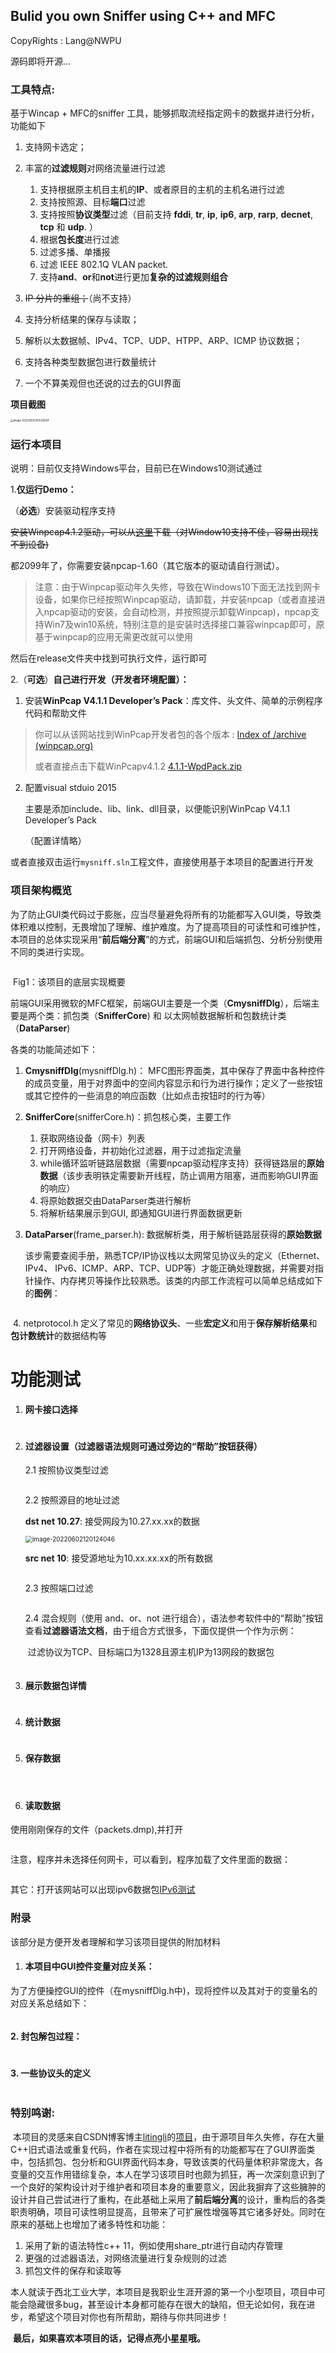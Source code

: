 ## Bulid you own Sniffer using C++ and MFC

CopyRights : Lang@NWPU

源码即将开源...

### 工具特点:

基于Wincap + MFC的sniffer 工具，能够抓取流经指定网卡的数据并进行分析，功能如下

1. 支持网卡选定；

2. 丰富的**过滤规则**对网络流量进行过滤

   1. 支持根据原主机目主机的**IP**、或者原目的主机的主机名进行过滤
   2. 支持按照源、目标**端口**过滤
   3. 支持按照**协议类型**过滤（目前支持 **fddi**, **tr**, **ip**, **ip6**, **arp**, **rarp**, **decnet**, **tcp** 和 **udp**. ）
   3. 根据**包长度**进行过滤
   3. 过滤多播、单播报
   3. 过滤 IEEE 802.1Q VLAN packet.
   4. 支持**and**、**or**和**not**进行更加**复杂的过滤规则组合**

3. ~~IP 分片的重组；~~（尚不支持）

4. 支持分析结果的保存与读取；

5. 解析以太数据帧、IPv4、TCP、UDP、HTPP、ARP、ICMP 协议数据；

6. 支持各种类型数据包进行数量统计

7. 一个不算美观但也还说的过去的GUI界面

   

**项目截图**

<img src="demoImages\image-20220603175231534.png" alt="image-20220602142536054" style="zoom:30%;" />





### 运行本项目

说明：目前仅支持Windows平台，目前已在Windows10测试通过

1.**仅运行Demo：**

（**必选**）安装驱动程序支持

~~安装Winpcap4.1.2驱动，可以从[这里](  http://www.winpcap.org/install/bin/WpdPack_4_1_2.zip)下载（对Window10支持不佳，容易出现找不到设备)~~

都2099年了，你需要安装npcap-1.60（其它版本的驱动请自行测试）。

> 注意：由于Winpcap驱动年久失修，导致在Windows10下面无法找到网卡设备，如果你已经按照Winpcap驱动，请卸载，并安装npcap（或者直接进入npcap驱动的安装，会自动检测，并按照提示卸载Winpcap)，npcap支持Win7及win10系统，特别注意的是安装时选择接口兼容winpcap即可，原基于winpcap的应用无需更改就可以使用

然后在release文件夹中找到可执行文件，运行即可


2.（**可选**）**自己进行开发（开发者环境配置）：**

1. 安装**WinPcap V4.1.1 Developer’s Pack**：库文件、头文件、简单的示例程序代码和帮助文件

  

> 你可以从该网站找到WinPcap开发者包的各个版本 : [Index of /archive (winpcap.org)](https://www.winpcap.org/archive/)
>
>
> 或者直接点击下载WinPcapv4.1.2	[4.1.1-WpdPack.zip](https://www.winpcap.org/archive/4.1.1-WpdPack.zip)



2. 配置visual stduio 2015

   主要是添加include、lib、link、dll目录，以便能识别WinPcap V4.1.1 Developer’s Pack

   （配置详情略）


​	  或者直接双击运行`mysniff.sln`工程文件，直接使用基于本项目的配置进行开发



### 项目架构概览

​	为了防止GUI类代码过于膨胀，应当尽量避免将所有的功能都写入GUI类，导致类体积难以控制，无畏增加了理解、维护难度。为了提高项目的可读性和可维护性，本项目的总体实现采用“**前后端分离**”的方式，前端GUI和后端抓包、分析分别使用不同的类进行实现。

<img src="demoImages\snifferArch.jpg" alt="" style="zoom:20%;" />

​		                                                                                      Fig1：该项目的底层实现概要

​		前端GUI采用微软的MFC框架，前端GUI主要是一个类（**CmysniffDlg**），后端主要是两个类：抓包类（**SnifferCore**) 和 以太网帧数据解析和包数统计类（**DataParser**)

各类的功能简述如下：

1. **CmysniffDlg**(mysniffDlg.h)： MFC图形界面类，其中保存了界面中各种控件的成员变量，用于对界面中的空间内容显示和行为进行操作；定义了一些按钮或其它控件的一些消息的响应函数（比如点击按钮时的行为等）

2. **SnifferCore**(snifferCore.h)：抓包核心类，主要工作
   1. 获取网络设备（网卡）列表
   2. 打开网络设备，并初始化过滤器，用于过滤指定流量
   3. while循环监听链路层数据（需要npcap驱动程序支持）获得链路层的**原始数据**（该步表明铁定需要新开线程，防止调用方阻塞，进而影响GUI界面的响应）
   4. 将原始数据交由DataParser类进行解析
   5. 将解析结果展示到GUI, 即通知GUI进行界面数据更新

 3. **DataParser**(frame_parser.h): 数据解析类，用于解析链路层获得的**原始数据**

    该步需要查阅手册，熟悉TCP/IP协议栈以太网常见协议头的定义（Ethernet、IPv4、 IPv6、ICMP、ARP、TCP、UDP等）才能正确处理数据，并需要对指针操作、内存拷贝等操作比较熟悉。该类的内部工作流程可以简单总结成如下的**图例**：

    <img src="demoImages\image-20220601203045518.png" alt="" style="zoom:50%;" />

​	4. netprotocol.h 定义了常见的**网络协议头**、一些**宏定义**和用于**保存解析结果**和**包计数统计**的数据结构等





# 功能测试

1. #### 网卡接口选择

   <img src="demoImages\image-20220602142746323.png" alt="" style="zoom:40%;" />

   

2. #### 过滤器设置（过滤器语法规则可通过旁边的“帮助”按钮获得）

   2.1 按照协议类型过滤

   <img src="demoImages\image-20220602142906674.png" alt="" style="zoom:40%;" />

   

   2.2 按照源目的地址过滤

   **dst net 10.27**: 接受网段为10.27.xx.xx的数据

   <img src="demoImages\image-20220602120124046.png" alt="image-20220602120124046" style="zoom:70%;" />

   **src net 10**: 接受源地址为10.xx.xx.xx的所有数据

   <img src="demoImages\image-20220602120535420.png" alt="" style="zoom:70%;" />

   2.3 按照端口过滤

   <img src="demoImages\image-20220602121025901.png" alt="" style="zoom:70%;" />

   

   2.4 混合规则（使用 and、or、not 进行组合），语法参考软件中的“帮助”按钮查看**过滤器语法文档**，由于组合方式很多，下面仅提供一个作为示例：

   ​		过滤协议为TCP、目标端口为1328且源主机IP为13网段的数据包

   <img src="demoImages\image-20220602122017827.png" alt="" style="zoom:70%;" />

   

3. #### 展示数据包详情

   <img src="demoImages\image-20220602122222562.png" alt="" style="zoom:70%;" />

   

4. #### 统计数据

   <img src="demoImages\image-20220602122403096.png" alt="" style="zoom:70%;" />

   

5. #### 保存数据

   <img src="demoImages\image-20220602122520610.png" alt="" style="zoom:60%;" />

   <img src="demoImages\image-20220602122534423.png" alt="" style="zoom:70%;" />

   <img src="demoImages\image-20220602122649394.png" alt="" style="zoom:70%;" />

   

   

6. #### 读取数据

使用刚刚保存的文件（packets.dmp),并打开

<img src="demoImages\image-20220602122743396.png" alt="" style="zoom:70%;" />

注意，程序并未选择任何网卡，可以看到，程序加载了文件里面的数据：

<img src="demoImages\image-20220602123004609.png" alt="" style="zoom:70%;" />





其它：打开该网站可以出现ipv6数据包[IPv6测试](https://baijiahao.baidu.com/s?id=1732234451580652578)



### 附录

该部分是方便开发者理解和学习该项目提供的附加材料

1. #### 本项目中GUI**控件变量对应关系：**

​	为了方便操控GUI的控件（在mysniffDlg.h中)，现将控件以及其对于的变量名的对应关系总结如下：

<img src="demoImages\image-20220602132225662.png" alt="" style="zoom:70%;" />

#### **2. 封包解包过程：**

<img src="demoImages/packUnpack.png" alt="" style="zoom:90%;" />

#### 3. 一些协议头的定义

<img src="demoImages/image-20220425211026217.png" alt="" style="zoom:50%;" />

### 特别鸣谢:

​		本项目的灵感来自CSDN博客博主[litingli](https://blog.csdn.net/litingli)的[项目](https://blog.csdn.net/candouer/article/details/45011441)，由于源项目年久失修，存在大量C++旧式语法或重复代码，作者在实现过程中将所有的功能都写在了GUI界面类中，包括抓包、包分析和GUI界面代码本身，导致该类的代码量体积非常庞大，各变量的交互作用错综复杂，本人在学习该项目时也颇为抓狂，再一次深刻意识到了一个良好的架构设计对于维护者和项目本身的重要意义，因此我摒弃了这些臃肿的设计并自己尝试进行了重构，在此基础上采用了**前后端分离**的设计，重构后的各类职责明确，项目可读性明显提高，且带来了可扩展性增强等其它诸多好处。同时在原来的基础上也增加了诸多特性和功能：

1. 采用了新的语法特性c++ 11，例如使用share_ptr进行自动内存管理
2. 更强的过滤器语法，对网络流量进行复杂规则的过滤
3. 抓包文件的保存和读取等

​	本人就读于西北工业大学，本项目是我职业生涯开源的第一个小型项目，项目中可能会隐藏很多bug，甚至设计本身都可能存在很大的缺陷，但无论如何，我在进步，希望这个项目对你也有所帮助，期待与你共同进步！

​	**最后，如果喜欢本项目的话，记得点亮小星星哦。**

​	





